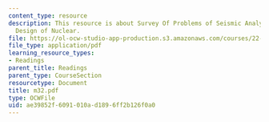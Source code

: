 ```yaml
---
content_type: resource
description: This resource is about Survey Of Problems of Seismic Analysis and Aseismic
  Design of Nuclear.
file: https://ol-ocw-studio-app-production.s3.amazonaws.com/courses/22-314j-structural-mechanics-in-nuclear-power-technology-fall-2006/ae39852f6091010ad1896ff2b126f0a0_m32.pdf
file_type: application/pdf
learning_resource_types:
- Readings
parent_title: Readings
parent_type: CourseSection
resourcetype: Document
title: m32.pdf
type: OCWFile
uid: ae39852f-6091-010a-d189-6ff2b126f0a0
---
```

